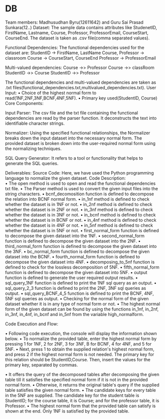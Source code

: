 # DB

Team members: Madhusudhan Byru(12611642) and Guru Sai Prasad Sunkara(12..)
Dataset: The sample data contains attributes like StudenetID, FirstName, Lastname, Course, Professor, ProfessorEmail, CourseStart, CourseEnd. The dataset is taken as .csv file(comma separated values).

Functional Dependencies: The functional dependencies used for the dataset are:
StudentID -> FirstName, LastName Course, 
Professor -> classroom
Course -> CourseStart, CourseEnd 
Professor -> ProfessorEmail 

Multi-valued dependencies: 
Course ->> Professor 
Course ->> classRoom 
StudentID ->> Course 
StudentID ->> Professor 

The functional dependencies and multi-valued dependencies are taken as .txt files(functional_dependencies.txt,multivalued_dependencies.txt). 
User Input:
 • Choice of the highest normal form to read(1NF,2NF,3NF,BCNF,4NF,5NF).
 • Primary key used(StudentID, Course) Core Components:

Input Parser: The csv file and the txt file containing the functional dependencies are read by the parser function. It deconstructs the text into identifiable character strings.

Normalizer: Using the specified functional relationships, the Normalizer breaks down the input dataset into the necessary normal form. The provided dataset is broken down into the user-required normal form using the normalizing techniques.

SQL Query Generator: It refers to a tool or functionality that helps to generate the SQL queries.

Deliverables: Source Code: Here, we have used the Python programming language to normalize the given dataset.
Code Description:  
• The open method is used to open and read the functional dependencies txt file. 
• The Parser method is used to convert the given input files into the string characters. 
• bcnf_decomosition function is defined to decompose the relation into BCNF normal form. 
• in_1nf method is defined to check whether the dataset is in 1NF or not. 
• in_2nf method is defined to check whether the dataset is in 2NF or not. 
• in_3nf method is defined to check whether the dataset is in 3NF or not. 
• in_bcnf method is defined to check whether the dataset is in BCNF or not. 
• in_4nf method is defined to check whether the dataset is in 4NF or not. 
• in_5nf method is defined to check whether the dataset is in 5NF or not. 
• first_normal_form function is defined to decompose the given dataset into the 1NF. 
• second_normal_form function is defined to decompose the given dataset into the 2NF. 
• third_normal_form function is defined to decompose the given dataset into the 3NF. 
• bc_normal_form function is defined to decompose the given dataset into the BCNF. 
• fourth_normal_form function is defined to decompose the given dataset into 4NF. 
• decomposing_to_5nf function is defined to check for the lossless decomposition of 5NF. 
• fifth_normal_form function is defined to decompose the given dataset into 5NF. 
• output function is defined to generate the user required output results. 
• sql_query_1NF function is defined to print the 1NF sql query as an output. 
• sql_query_2_3 function is defined to print the 2NF, 3NF sql queries as output. 
• sql_query_BCNF_4_5 function is defined to print the BCNF, 4NF, 5NF sql queries as output. 
• Checking for the normal form of the given dataset whether it is in any type of normal form or not. 
• The highest normal form of the given dataset can be found by using the functions in_1nf, in_2nf, in_3nf, in_4nf, in_bcnf and in_5nf from the variable high_normalform.

Code Execution and Flow:

• Following code execution, the console will display the information shown below. • To normalize the provided table, enter the highest normal form by pressing 1 for 1NF, 2 for 2NF, 3 for 3NF, B for BCNF, 4 for 4NF, and 5 for 5NF. • Next, press 1 to obtain the supplied relation's highest normal form, and press 2 if the highest normal form is not needed. The primary key for this relation should be StudentID,Course. Then, insert the values for the primary key, separated by commas. 

• It offers the query of the decomposed tables after decomposing the given table till it satisfies the specified normal form if it is not in the provided normal form. • Otherwise, it returns the original table's query if the supplied table satisfies the given normal form. • The candidate keys for every table in the 5NF are supplied. The candidate key for the student table is StudentID; for the course table, it is Course; and for the professor table, it is Professor. • The highest normal form that the provided table can satisfy is shown at the end. Only 1NF is satisfied by the provided table.
